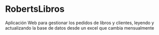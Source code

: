# RobertsLibros
Aplicación Web para gestionar los pedidos de libros y clientes, leyendo y actualizando la base de datos desde un excel que cambia mensualmente
